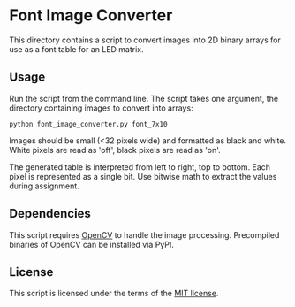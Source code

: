# Font Image Converter

This directory contains a script to convert images into 2D binary arrays for use as a font table for an LED matrix.

## Usage

Run the script from the command line. The script takes one argument, the directory containing images to convert into arrays:

```shell
python font_image_converter.py font_7x10
```

Images should be small (<32 pixels wide) and formatted as black and white. White pixels are read as 'off', black pixels are read as 'on'.

The generated table is interpreted from left to right, top to bottom. Each pixel is represented as a single bit. Use bitwise math to extract the values during assignment.

## Dependencies

This script requires [OpenCV](https://pypi.org/project/opencv-python/) to handle the image processing. Precompiled binaries of OpenCV can be installed via PyPI.

## License

This script is licensed under the terms of the [MIT license](https://opensource.org/licenses/MIT).
